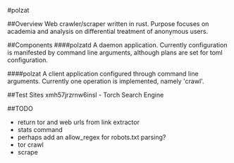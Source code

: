 #polzat

##Overview
Web crawler/scraper written in rust. Purpose focuses on academia and 
analysis on differential treatment of anonymous users.

##Components
####polzatd
A daemon application. Currently configuration is manifested by command 
line arguments, although plans are set for toml configuration.

####polzat
A client application configured through command line arguments. Currently
one operation is implemented, namely 'crawl'.

##Test Sites
xmh57jrzrnw6insl - Torch Search Engine

##TODO
- return tor and web urls from link extractor
- stats command
- perhaps add an allow_regex for robots.txt parsing?
- tor crawl
- scrape
